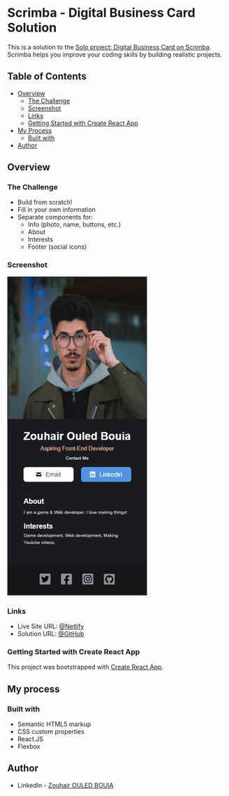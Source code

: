 # Scrimba - Digital Business Card Solution

This is a solution to the [Solo project: Digital Business Card on Scrimba](https://scrimba.com/learn/learnreact). Scrimba helps you improve your coding skills by building realistic projects.

## Table of Contents

- [Overview](#overview)
  - [The Challenge](#the-challenge)
  - [Screenshot](#screenshot)
  - [Links](#links)
  - [Getting Started with Create React App](#getting-started-with-create-react-app)
- [My Process](#my-process)
  - [Built with](#built-with)
- [Author](#author)

## Overview

### The Challenge

- Build from scratch!
- Fill in your own information
- Separate components for:
  - Info (photo, name, buttons, etc.)
  - About
  - Interests
  - Footer (social icons)

### Screenshot

![screenshot](/public/images/screenshot.png)

### Links

- Live Site URL: [@Netlify](https://grand-madeleine-3c2b0f.netlify.app/)
- Solution URL: [@GitHub](https://github.com/ZooHairDev/Digital-Business-Card)

### Getting Started with Create React App

This project was bootstrapped with [Create React App](https://github.com/facebook/create-react-app).

## My process

### Built with

- Semantic HTML5 markup
- CSS custom properties
- React.JS
- Flexbox

## Author

- LinkedIn - [Zouhair OULED BOUIA](https://www.linkedin.com/in/zouhairouled/)